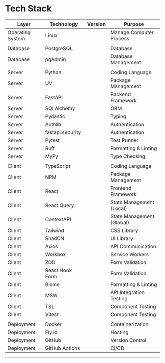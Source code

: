# Tech Stack

| Layer | Technology | Version | Purpose |
| --- | --- | --- | --- |
| Operating System | Linux | | Manage Computer Process |
|||||
| Database | PostgreSQL | | Database |
| Database | pgAdmin | | Database Management |
|||||
| Server | Python | | Coding Language |
| Server | UV | | Package Management |
| Server | FastAPI | | Backend Framework |
| Server | SQLAlchemy | | ORM |
| Server | Pydantic | | Typing |
| Server | Authlib | | Authentication | 
| Server | fastapi.security | | Authentication |
| Server | Pytest | | Test Runner |
| Server | Ruff | | Formatting & Linting |
| Server | MyPy | | Type Checking |
|||||
| Client | TypeScript | | Coding Language |
| Client | NPM | | Package Management |
| Client | React | | Frontend Framework |
| Client | React Query | | State Management (Local) |
| Client | ContextAPI | | State Management (Global) |
| Client | Tailwind | | CSS Library |
| Client | ShadCN | | UI Library |
| Client | Axios | | API Communication |
| Client | Workbox | | Service Workers |
| Client | ZOD | | Form Validation | 
| Client | React Hook Form | | Form Validation |
| Client | Biome | | Formatting & Linting |
| Client | MSW | | API Integration Testing |
| Client | TSL | | Component Testing |
| Client | Vitest | | Component Testing |
|||||
| Deployment | Docker | | Containerization |
| Deployment | Fly.io | | Hosting |
| Deployment | GitHub | | Version Control |
| Deployment | GitHub Actions | | CI/CD |

---